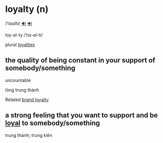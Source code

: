 # loyalty (n)

/ˈlɔɪəlti/ [🔊](https://www.oxfordlearnersdictionaries.com/media/english/uk_pron/l/loy/loyal/loyalty__gb_1.mp3) [🔊](https://www.oxfordlearnersdictionaries.com/media/english/us_pron/l/loy/loyal/loyalty__us_1.mp3)

loy-al-ty /ˈlɔɪ-əl-ti/

plural [loyalties]()

## the quality of being constant in your support of somebody/something

uncountable

lòng trung thành

Related [brand loyalty]()

## a strong feeling that you want to support and be [loyal](loyal-adj.md#remaining-constant-in-your-support-for-somebodysomething) to somebody/something

trung thành; trung kiên
